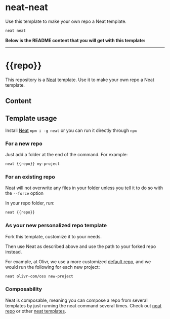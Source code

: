 <!-- neat-remove-this -->

# neat-neat

Use this template to make your own repo a Neat template.

```sh
neat neat
```

**Below is the README content that you will get with this template:**

---

<!-- neat-remove-this -->

# {{repo}}

This repository is a [Neat](https://github.com/olivr-com/neat) template. Use it to make your own repo a Neat template.

## Content

<!-- Add here what people get with {{repo}} -->

<!-- neat-usage -->

## Template usage

Install [Neat](https://github.com/olivr-com/neat) `npm i -g neat` or you can run it directly through `npx`

### For a new repo

Just add a folder at the end of the command. For example:

```sh
neat {{repo}} my-project
```

### For an existing repo

Neat will not overwrite any files in your folder unless you tell it to do so with the `--force` option

In your repo folder, run:

```sh
neat {{repo}}
```

### As your new personalized repo template

Fork this template, customize it to your needs.

Then use Neat as described above and use the path to your forked repo instead.

For example, at Olivr, we use a more customized [default repo](https://github.com/olivr-com/oss), and we would run the following for each new project:

```sh
neat olivr-com/oss new-project
```

### Composability

Neat is composable, meaning you can compose a repo from several templates by just running the neat command several times.
Check out [neat repo](https://github.com/olivr-templates/neat-repo) or other [neat templates](https://github.com/olivr-com/neat/blob/master/neat-repos.json).

<!-- neat-usage -->
